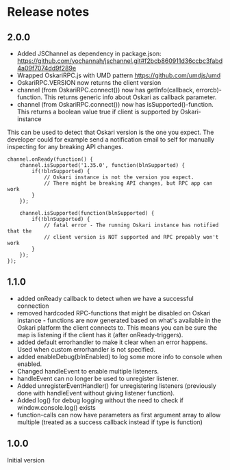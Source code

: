 # Release notes

## 2.0.0

- Added JSChannel as dependency in package.json: https://github.com/yochannah/jschannel.git#f2bcb860911d36ccbc3fabd4a09f7074dd9f289e
- Wrapped OskariRPC.js with UMD pattern https://github.com/umdjs/umd
- OskariRPC.VERSION now returns the client version
- channel (from OskariRPC.connect()) now has getInfo(callback, errorcb)-function. This returns generic info about Oskari as callback parameter.
- channel (from OskariRPC.connect()) now has isSupported()-function. This returns a boolean value true if client is supported by Oskari-instance

This can be used to detect that Oskari version is the one you expect.
The developer could for example send a notification email to self for manually inspecting for any breaking API changes.

	channel.onReady(function() {
		channel.isSupported('1.35.0', function(blnSupported) {
			if(!blnSupported) {
				// Oskari instance is not the version you expect.
				// There might be breaking API changes, but RPC app can work
			}
		});

		channel.isSupported(function(blnSupported) {
			if(!blnSupported) {
				// fatal error - The running Oskari instance has notified that the
				// client version is NOT supported and RPC propably won't work
			}
		});
	});

## 1.1.0

- added onReady callback to detect when we have a successful connection
- removed hardcoded RPC-functions that might be disabled on Oskari instance - functions are now generated based on what's available in the Oskari platform the client connects to. This means you can be sure the map is listening if the client has it (after onReady-triggers).
 - added default errorhandler to make it clear when an error happens. Used when custom errorhandler is not specified.
 - added enableDebug(blnEnabled) to log some more info to console when enabled.
 - Changed handleEvent to enable multiple listeners.
 - handleEvent can no longer be used to unregister listener.
 - Added unregisterEventHandler() for unregistering listeners (previously done with handleEvent without giving listener function).
 - Added log() for debug logging without the need to check if window.console.log() exists
 - function-calls can now have parameters as first argument array to allow multiple (treated as a success callback instead if type is function)

 ## 1.0.0

 Initial version